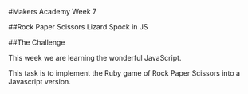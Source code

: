 #Makers Academy Week 7 

##Rock Paper Scissors Lizard Spock in JS

##The Challenge

This week we are learning the wonderful JavaScript.

This task is to implement the Ruby game of Rock Paper Scissors into
a Javascript version.
